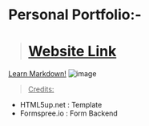 # Personal Portfolio:-

> # [Website Link](https://anandsharma-i.github.io/)
<a href="https://www.markdownguide.org" target="_blank">Learn Markdown!</a>
![image](https://user-images.githubusercontent.com/62071424/170441248-af15faa6-28ed-46fe-94d8-ee0e2c17e73b.png)

> <u>Credits:</u>
- HTML5up.net : Template
- Formspree.io : Form Backend
